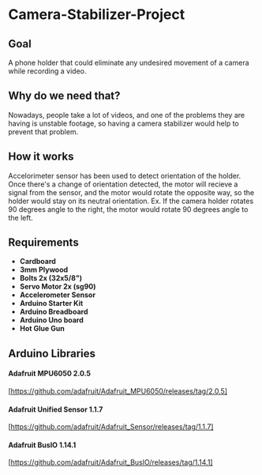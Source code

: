# Camera-Stabilizer-Project

<h2> Goal </h2>
<p> A phone holder that could eliminate any undesired movement of a camera while recording a video. </p>

<h2> Why do we need that? </h2>
<p> Nowadays, people take a lot of videos, and one of the problems they are having is unstable footage, so having a camera stabilizer would help to prevent that problem. </p>

<h2> How it works </h2>
<p> Accelorimeter sensor has been used to detect orientation of the holder. Once there's a change of orientation detected, the motor will recieve a signal from the sensor, and the motor would rotate the opposite way, so the holder would stay on its neutral orientation. Ex. If the camera holder rotates 90 degrees angle to the right, the motor would rotate 90 degrees angle to the left.</p>

<h2> Requirements </h2>
<p></p>
<b>
<ul>
  <li>Cardboard</li>
  <li>3mm Plywood</li>
  <li>Bolts 2x (32x5/8")</li>
  <li>Servo Motor 2x (sg90)</li>
  <li>Accelerometer Sensor</li>
  <li>Arduino Starter Kit</li>
  <li>Arduino Breadboard</li>
  <li>Arduino Uno board</li>
  <li>Hot Glue Gun</li>
</ul>
</b>

<h2> Arduino Libraries </h2>

<h4> Adafruit MPU6050 2.0.5 </h4> 

[https://github.com/adafruit/Adafruit_MPU6050/releases/tag/2.0.5]

<h4> Adafruit Unified Sensor 1.1.7 </h4>  

[https://github.com/adafruit/Adafruit_Sensor/releases/tag/1.1.7]

<h4> Adafruit BusIO 1.14.1 </h4>

[https://github.com/adafruit/Adafruit_BusIO/releases/tag/1.14.1]
